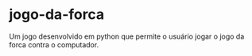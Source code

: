 # jogo-da-forca
 Um jogo desenvolvido em python que permite o usuário jogar o jogo da forca contra  o computador.

